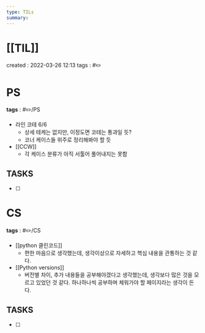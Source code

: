 ```yaml
---
type: TILs
summary: 
---
```


# [[TIL]]
created : 2022-03-26 12:13
tags : #✏️

# PS
**tags** : #✏️/PS
- 라인 코테 6/6
	- 상세 테케는 없지만, 이정도면 코테는 통과일 듯?
	- 코너 케이스들 위주로 정리해봐야 할 듯
- [[CCW]]
	- 각 케이스 분류가 아직 서툴어 풀어내지는 못함

## TASKS
- [ ] 

# CS
**tags** : #✏️/CS
- [[python 클린코드]]
	- 편한 마음으로 생각했는데, 생각이상으로 자세하고 핵심 내용을 관통하는 것 같다.
- [[Python versions]]
	- 버전별 차이, 추가 내용들을 공부해야겠다고 생각했는데, 생각보다 많은 것을 모르고 있었던 것 같다. 하나하나씩 공부하며 체워가야 할 페이지라는 생각이 든다.

## TASKS
- [ ] 
